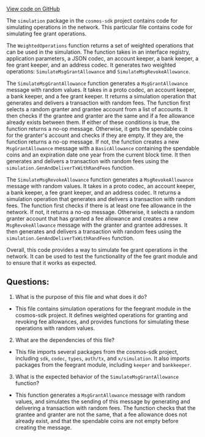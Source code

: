 [View code on GitHub](https://github.com/cosmos/cosmos-sdk/blob/main/x/feegrant/simulation/operations.go)

The `simulation` package in the `cosmos-sdk` project contains code for simulating operations in the network. This particular file contains code for simulating fee grant operations. 

The `WeightedOperations` function returns a set of weighted operations that can be used in the simulation. The function takes in an interface registry, application parameters, a JSON codec, an account keeper, a bank keeper, a fee grant keeper, and an address codec. It generates two weighted operations: `SimulateMsgGrantAllowance` and `SimulateMsgRevokeAllowance`. 

The `SimulateMsgGrantAllowance` function generates a `MsgGrantAllowance` message with random values. It takes in a proto codec, an account keeper, a bank keeper, and a fee grant keeper. It returns a simulation operation that generates and delivers a transaction with random fees. The function first selects a random granter and grantee account from a list of accounts. It then checks if the grantee and granter are the same and if a fee allowance already exists between them. If either of these conditions is true, the function returns a no-op message. Otherwise, it gets the spendable coins for the granter's account and checks if they are empty. If they are, the function returns a no-op message. If not, the function creates a new `MsgGrantAllowance` message with a `BasicAllowance` containing the spendable coins and an expiration date one year from the current block time. It then generates and delivers a transaction with random fees using the `simulation.GenAndDeliverTxWithRandFees` function. 

The `SimulateMsgRevokeAllowance` function generates a `MsgRevokeAllowance` message with random values. It takes in a proto codec, an account keeper, a bank keeper, a fee grant keeper, and an address codec. It returns a simulation operation that generates and delivers a transaction with random fees. The function first checks if there is at least one fee allowance in the network. If not, it returns a no-op message. Otherwise, it selects a random granter account that has granted a fee allowance and creates a new `MsgRevokeAllowance` message with the granter and grantee addresses. It then generates and delivers a transaction with random fees using the `simulation.GenAndDeliverTxWithRandFees` function. 

Overall, this code provides a way to simulate fee grant operations in the network. It can be used to test the functionality of the fee grant module and to ensure that it works as expected.
## Questions: 
 1. What is the purpose of this file and what does it do?
- This file contains simulation operations for the feegrant module in the cosmos-sdk project. It defines weighted operations for granting and revoking fee allowances, and provides functions for simulating these operations with random values.

2. What are the dependencies of this file?
- This file imports several packages from the cosmos-sdk project, including `sdk`, `codec`, `types`, `auth/tx`, and `x/simulation`. It also imports packages from the feegrant module, including `keeper` and `bankkeeper`.

3. What is the expected behavior of the `SimulateMsgGrantAllowance` function?
- This function generates a `MsgGrantAllowance` message with random values, and simulates the sending of this message by generating and delivering a transaction with random fees. The function checks that the grantee and granter are not the same, that a fee allowance does not already exist, and that the spendable coins are not empty before creating the message.
